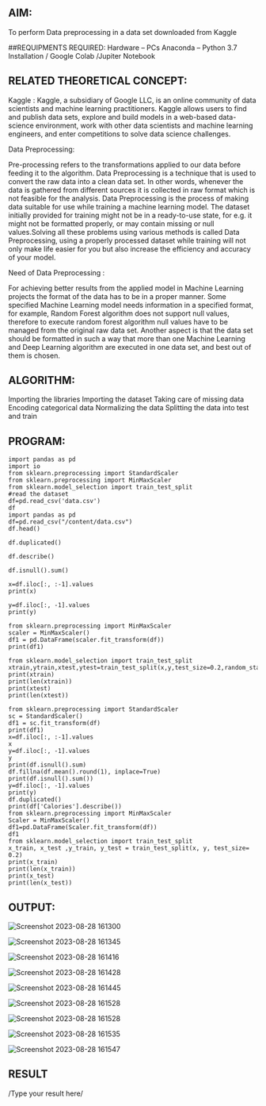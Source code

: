 
## AIM:

To perform Data preprocessing in a data set downloaded from Kaggle

##REQUIPMENTS REQUIRED:
Hardware – PCs
Anaconda – Python 3.7 Installation / Google Colab /Jupiter Notebook

## RELATED THEORETICAL CONCEPT:

Kaggle :
Kaggle, a subsidiary of Google LLC, is an online community of data scientists and machine learning practitioners. Kaggle allows users to find and publish data sets, explore and build models in a web-based data-science environment, work with other data scientists and machine learning engineers, and enter competitions to solve data science challenges.

Data Preprocessing:

Pre-processing refers to the transformations applied to our data before feeding it to the algorithm. Data Preprocessing is a technique that is used to convert the raw data into a clean data set. In other words, whenever the data is gathered from different sources it is collected in raw format which is not feasible for the analysis.
Data Preprocessing is the process of making data suitable for use while training a machine learning model. The dataset initially provided for training might not be in a ready-to-use state, for e.g. it might not be formatted properly, or may contain missing or null values.Solving all these problems using various methods is called Data Preprocessing, using a properly processed dataset while training will not only make life easier for you but also increase the efficiency and accuracy of your model.

Need of Data Preprocessing :

For achieving better results from the applied model in Machine Learning projects the format of the data has to be in a proper manner. Some specified Machine Learning model needs information in a specified format, for example, Random Forest algorithm does not support null values, therefore to execute random forest algorithm null values have to be managed from the original raw data set.
Another aspect is that the data set should be formatted in such a way that more than one Machine Learning and Deep Learning algorithm are executed in one data set, and best out of them is chosen.


## ALGORITHM:
Importing the libraries
Importing the dataset
Taking care of missing data
Encoding categorical data
Normalizing the data
Splitting the data into test and train

## PROGRAM:
```
import pandas as pd
import io
from sklearn.preprocessing import StandardScaler
from sklearn.preprocessing import MinMaxScaler
from sklearn.model_selection import train_test_split
#read the dataset
df=pd.read_csv('data.csv')
df
import pandas as pd
df=pd.read_csv("/content/data.csv")
df.head()

df.duplicated()

df.describe()

df.isnull().sum()

x=df.iloc[:, :-1].values
print(x)

y=df.iloc[:, -1].values
print(y)

from sklearn.preprocessing import MinMaxScaler
scaler = MinMaxScaler()
df1 = pd.DataFrame(scaler.fit_transform(df))
print(df1)

from sklearn.model_selection import train_test_split
xtrain,ytrain,xtest,ytest=train_test_split(x,y,test_size=0.2,random_state=2)
print(xtrain)
print(len(xtrain))
print(xtest)
print(len(xtest))

from sklearn.preprocessing import StandardScaler
sc = StandardScaler()
df1 = sc.fit_transform(df)
print(df1)
x=df.iloc[:, :-1].values
x
y=df.iloc[:, -1].values
y
print(df.isnull().sum)
df.fillna(df.mean().round(1), inplace=True)
print(df.isnull().sum())
y=df.iloc[:, -1].values
print(y)
df.duplicated()
print(df['Calories'].describe())
from sklearn.preprocessing import MinMaxScaler
Scaler = MinMaxScaler()
df1=pd.DataFrame(Scaler.fit_transform(df))
df1
from sklearn.model_selection import train_test_split
x_train, x_test ,y_train, y_test = train_test_split(x, y, test_size= 0.2)
print(x_train)
print(len(x_train))
print(x_test)
print(len(x_test))

```

## OUTPUT:


![Screenshot 2023-08-28 161300](https://github.com/NivethaKumar30/Ex.No.1---Data-Preprocessing/assets/119559844/ca3bc8b9-b302-4989-8e2c-8e76de86379a)

![Screenshot 2023-08-28 161345](https://github.com/NivethaKumar30/Ex.No.1---Data-Preprocessing/assets/119559844/1f00d9a4-8177-49c1-8cee-218619c84858)

![Screenshot 2023-08-28 161416](https://github.com/NivethaKumar30/Ex.No.1---Data-Preprocessing/assets/119559844/1f8bc898-cce2-4bcf-a28c-fb8b3fbb9d71)

![Screenshot 2023-08-28 161428](https://github.com/NivethaKumar30/Ex.No.1---Data-Preprocessing/assets/119559844/34c70802-a329-497d-8052-19a57aa49338)

![Screenshot 2023-08-28 161445](https://github.com/NivethaKumar30/Ex.No.1---Data-Preprocessing/assets/119559844/9746b823-db48-40e9-a5a5-b0d340716443)

![Screenshot 2023-08-28 161528](https://github.com/NivethaKumar30/Ex.No.1---Data-Preprocessing/assets/119559844/9ecc469c-1469-4f9a-a219-06e53cc535ae)

![Screenshot 2023-08-28 161528](https://github.com/NivethaKumar30/Ex.No.1---Data-Preprocessing/assets/119559844/b8c93fdd-f11f-4508-a958-187290835b24)

![Screenshot 2023-08-28 161535](https://github.com/NivethaKumar30/Ex.No.1---Data-Preprocessing/assets/119559844/7c7524dc-c6a7-4e40-b223-97d15769875e)

![Screenshot 2023-08-28 161547](https://github.com/NivethaKumar30/Ex.No.1---Data-Preprocessing/assets/119559844/0e22c5e0-39ec-4e46-ba09-85d402957dde)



## RESULT
/Type your result here/
